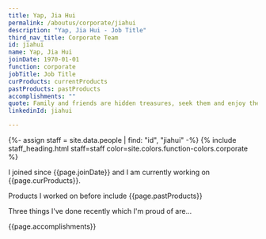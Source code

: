 ```yaml
---
title: Yap, Jia Hui
permalink: /aboutus/corporate/jiahui
description: "Yap, Jia Hui - Job Title"
third_nav_title: Corporate Team
id: jiahui
name: Yap, Jia Hui
joinDate: 1970-01-01
function: corporate
jobTitle: Job Title
curProducts: currentProducts
pastProducts: pastProducts
accomplishments: ""
quote: Family and friends are hidden treasures, seek them and enjoy their riches.
linkedinId: jiahui

---
```


{%- assign staff = site.data.people | find: "id", "jiahui" -%}
{% include staff_heading.html staff=staff color=site.colors.function-colors.corporate %}

<p>I joined since {{page.joinDate}} and I am currently working on {{page.curProducts}}.</p>

<p>Products I worked on before include {{page.pastProducts}}</p>

<p>Three things I've done recently which I'm proud of are...</p>
{{page.accomplishments}}
